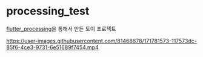 # processing_test

[flutter_processing](https://pub.dev/packages/flutter_processing)을 통해서 만든 토이 프로젝트

https://user-images.githubusercontent.com/81468678/171781573-117573dc-85f6-4ce3-9731-6e51689f7454.mp4

